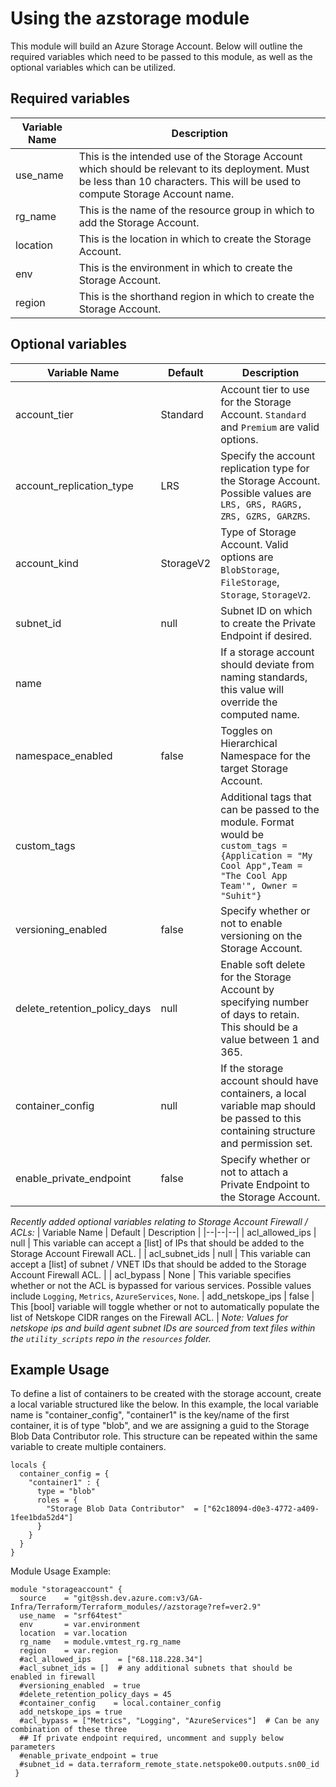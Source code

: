# Using the azstorage module
This module will build an Azure Storage Account.  Below will outline the required variables which need to be passed to this module, as well as the optional variables which can be utilized.

## Required variables
| Variable Name | Description | 
| -------- | -------- |
| use_name |  This is the intended use of the Storage Account which should be relevant to its deployment. Must be less than 10 characters.  This will be used to compute Storage Account name.|
| rg_name | This is the name of the resource group in which to add the Storage Account. |
| location | This is the location in which to create the Storage Account. | 
| env | This is the environment in which to create the Storage Account.  |
| region | This is the shorthand region in which to create the Storage Account. |

## Optional variables
| Variable Name | Default | Description |
|--|--|--|
| account_tier | Standard | Account tier to use for the Storage Account.  `Standard` and `Premium` are valid options. |
| account_replication_type | LRS | Specify the account replication type for the Storage Account.  Possible values are `LRS, GRS, RAGRS, ZRS, GZRS, GARZRS`.
| account_kind | StorageV2 | Type of Storage Account.  Valid options are `BlobStorage`, `FileStorage`, `Storage`, `StorageV2`.  
| subnet_id | null | Subnet ID on which to create the Private Endpoint if desired. |
| name | | If a storage account should deviate from naming standards, this value will override the computed name. |
| namespace_enabled | false | Toggles on Hierarchical Namespace for the target Storage Account. |
| custom_tags | | Additional tags that can be passed to the module.  Format would be `custom_tags = {Application = "My Cool App",Team = "The Cool App Team'", Owner = "Suhit"}` |
| versioning_enabled | false | Specify whether or not to enable versioning on the Storage Account. |
| delete_retention_policy_days | null | Enable soft delete for the Storage Account by specifying number of days to retain. This should be a value between 1 and 365. |
| container_config | null | If the storage account should have containers, a local variable map should be passed to this containing structure and permission set. |
| enable_private_endpoint | false | Specify whether or not to attach a Private Endpoint to the Storage Account. |


*Recently added optional variables relating to Storage Account Firewall / ACLs:*
| Variable Name | Default | Description |
|--|--|--|
| acl_allowed_ips | null | This variable can accept a [list] of IPs that should be added to the Storage Account Firewall ACL. |
| acl_subnet_ids | null | This variable can accept a [list] of subnet / VNET IDs that should be added to the Storage Account Firewall ACL. |
| acl_bypass | None | This variable specifies whether or not the ACL is bypassed for various services.  Possible values include `Logging`, `Metrics`, `AzureServices`, `None`.
| add_netskope_ips | false | This [bool] variable will toggle whether or not to automatically populate the list of Netskope CIDR ranges on the Firewall ACL. |
*Note: Values for netskope ips and build agent subnet IDs are sourced from text files within the `utility_scripts` repo in the `resources` folder.*

## Example Usage
To define a list of containers to be created with the storage account, create a local variable structured like the below.  In this example, the local variable name is "container_config", "container1" is the key/name of the first container, it is of type "blob", and we are assigning a guid to the Storage Blob Data Contributor role.  This structure can be repeated within the same variable to create multiple containers.
```
locals {
  container_config = {
    "container1" : {
      type = "blob"
      roles = {
        "Storage Blob Data Contributor"  = ["62c18094-d0e3-4772-a409-1fee1bda52d4"]
      }
    }
  }
}
```

Module Usage Example:
```
module "storageaccount" {
  source    = "git@ssh.dev.azure.com:v3/GA-Infra/Terraform/Terraform_modules//azstorage?ref=ver2.9"
  use_name  = "srf64test"
  env       = var.environment
  location  = var.location
  rg_name   = module.vmtest_rg.rg_name
  region    = var.region 
  #acl_allowed_ips      = ["68.118.228.34"]
  #acl_subnet_ids = []  # any additional subnets that should be enabled in firewall
  #versioning_enabled  = true
  #delete_retention_policy_days = 45
  #container_config    = local.container_config 
  add_netskope_ips = true
  #acl_bypass = ["Metrics", "Logging", "AzureServices"]  # Can be any combination of these three
  ## If private endpoint required, uncomment and supply below parameters
  #enable_private_endpoint = true
  #subnet_id = data.terraform_remote_state.netspoke00.outputs.sn00_id
 }
 ```